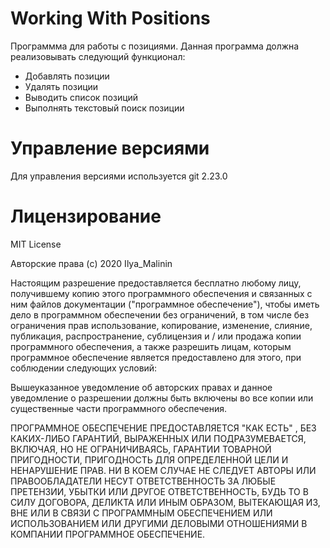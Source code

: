 # Working With Positions

Программма для работы с позициями. Данная программа должна реализовывать следующий функционал:

* Добавлять позиции
* Удалять позиции
* Выводить список позиций
* Выполнять текстовый поиск позиции

# Управление версиями

Для управления версиями используется git 2.23.0

# Лицензирование

MIT License

Авторские права (c) 2020 Ilya_Malinin

Настоящим разрешение предоставляется бесплатно любому лицу, получившему копию
этого программного обеспечения и связанных с ним файлов документации ("программное обеспечение"), чтобы иметь дело
в программном обеспечении без ограничений, в том числе без ограничения прав
использование, копирование, изменение, слияние, публикация, распространение, сублицензия и / или продажа
копии программного обеспечения, а также разрешить лицам, которым программное обеспечение является
предоставлено для этого, при соблюдении следующих условий:

Вышеуказанное уведомление об авторских правах и данное уведомление о разрешении должны быть включены во все
копии или существенные части программного обеспечения.

ПРОГРАММНОЕ ОБЕСПЕЧЕНИЕ ПРЕДОСТАВЛЯЕТСЯ "КАК ЕСТЬ" , БЕЗ КАКИХ-ЛИБО ГАРАНТИЙ, ВЫРАЖЕННЫХ ИЛИ
ПОДРАЗУМЕВАЕТСЯ, ВКЛЮЧАЯ, НО НЕ ОГРАНИЧИВАЯСЬ, ГАРАНТИИ ТОВАРНОЙ ПРИГОДНОСТИ,
ПРИГОДНОСТЬ ДЛЯ ОПРЕДЕЛЕННОЙ ЦЕЛИ И НЕНАРУШЕНИЕ ПРАВ. НИ В КОЕМ СЛУЧАЕ НЕ СЛЕДУЕТ
АВТОРЫ ИЛИ ПРАВООБЛАДАТЕЛИ НЕСУТ ОТВЕТСТВЕННОСТЬ ЗА ЛЮБЫЕ ПРЕТЕНЗИИ, УБЫТКИ ИЛИ ДРУГОЕ
ОТВЕТСТВЕННОСТЬ, БУДЬ ТО В СИЛУ ДОГОВОРА, ДЕЛИКТА ИЛИ ИНЫМ ОБРАЗОМ, ВЫТЕКАЮЩАЯ ИЗ,
ВНЕ ИЛИ В СВЯЗИ С ПРОГРАММНЫМ ОБЕСПЕЧЕНИЕМ ИЛИ ИСПОЛЬЗОВАНИЕМ ИЛИ ДРУГИМИ ДЕЛОВЫМИ ОТНОШЕНИЯМИ В КОМПАНИИ
ПРОГРАММНОЕ ОБЕСПЕЧЕНИЕ.
